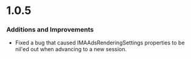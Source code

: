# 1.0.5

### Additions and Improvements
* Fixed a bug that caused IMAAdsRenderingSettings properties to be nil'ed out when advancing to a new session.
